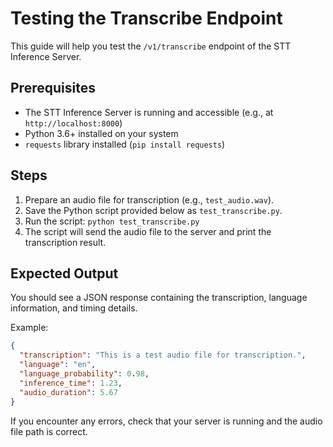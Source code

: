 # Testing the Transcribe Endpoint

This guide will help you test the `/v1/transcribe` endpoint of the STT Inference Server.

## Prerequisites

- The STT Inference Server is running and accessible (e.g., at `http://localhost:8000`)
- Python 3.6+ installed on your system
- `requests` library installed (`pip install requests`)

## Steps

1. Prepare an audio file for transcription (e.g., `test_audio.wav`).
2. Save the Python script provided below as `test_transcribe.py`.
3. Run the script: `python test_transcribe.py`
4. The script will send the audio file to the server and print the transcription result.

## Expected Output

You should see a JSON response containing the transcription, language information, and timing details.

Example:
```json
{
  "transcription": "This is a test audio file for transcription.",
  "language": "en",
  "language_probability": 0.98,
  "inference_time": 1.23,
  "audio_duration": 5.67
}
```

If you encounter any errors, check that your server is running and the audio file path is correct.